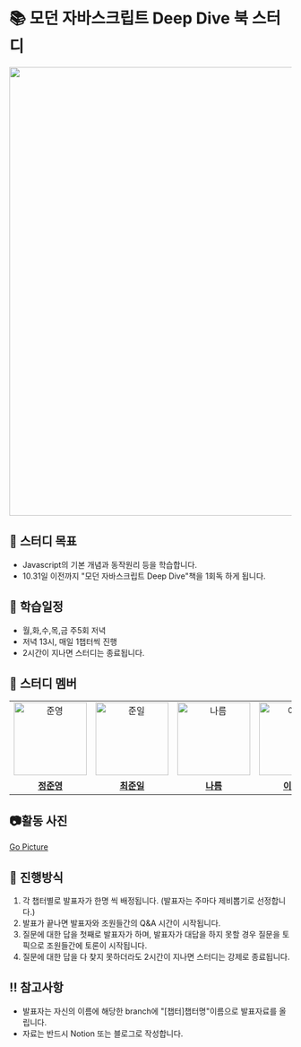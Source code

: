 # 📚 모던 자바스크립트 Deep Dive 북 스터디 
<image src="https://github.com/wn8624/JS_Deepdive_book_study/assets/81373171/7a88d950-e4d3-4464-bec0-ada935046771" width="800px" height="800px">

## 📌 스터디 목표
- Javascript의 기본 개념과 동작원리 등을 학습합니다.
- 10.31일 이전까지 "모던 자바스크립트 Deep Dive"책을 1회독 하게 됩니다.

## 📅 학습일정
- 월,화,수,목,금 주5회 저녁
- 저녁 13시, 매일 1챕터씩 진행
- 2시간이 지나면 스터디는 종료됩니다.
  
## 🐻 스터디 멤버
<table>
 <tr>
    <td align="center"><a href="https://github.com/0-0eong"><img src="https://avatars.githubusercontent.com/u/81373171?v=4" width="130px;" alt="준영"></a></td>
    <td align="center"><a href="https://github.com/wnsdlf25"><img src="https://avatars.githubusercontent.com/u/102348842?v=4" width="130px"alt="준일"></a></td>
    <td align="center"><a href="https://github.com/hanryu1109"><img src="https://avatars.githubusercontent.com/u/82071500?v=4" width="130px;" alt="나름"></a></td>
    <td align="center"><a href="https://github.com/leeyoonju0507"><img src="https://avatars.githubusercontent.com/u/130827559?v=4" width="130px;" alt="이윤주"></a></td>
   <td align="center"><a href="https://github.com/dikum98"><img src="https://avatars.githubusercontent.com/u/97519893?v=4" width="130px;" alt="조한"></a></td>
    <td align="center"><a href="https://github.com/ruukr8080"><img src="https://avatars.githubusercontent.com/u/131014787?v=4" width="130px;" alt="신한"></a></td>
  </tr>
  <tr>
    <td align="center"><a href="https://github.com/0-0eong"><b>정준영</b></a></td>
    <td align="center"><a href="https://github.com/wnsdlf25"><b>최준일</b></a></td>
    <td align="center"><a href="https://github.com/hanryu1109"><b>나름</b></a></td>
    <td align="center"><a href="https://github.com/leeyoonju0507"><b>이윤주</b></a></td>
    <td align="center"><a href="https://github.com/dikum98"><b>조한</b></a></td>
    <td align="center"><a href="https://github.com/ruukr8080"><b>신한</b></a></td>
  </tr>
</table>

## 📷활동 사진
<a href="https://github.com/0-0eong/JS_Deepdive_book_study/wiki">Go Picture</a>

## 💫 진행방식
1. 각 챕터별로 발표자가 한명 씩 배정됩니다. (발표자는 주마다 제비뽑기로 선정합니다.)
2. 발표가 끝나면 발표자와 조원들간의 Q&A 시간이 시작됩니다. 
3. 질문에 대한 답을 첫째로 발표자가 하며, 발표자가 대답을 하지 못할 경우 질문을 토픽으로 조원들간에 토론이 시작됩니다.
4. 질문에 대한 답을 다 찾지 못하더라도 2시간이 지나면 스터디는 강제로 종료됩니다.

## ‼️ 참고사항
- 발표자는 자신의 이름에 해당한 branch에 "[챕터]챕터명"이름으로 발표자료를 올립니다.
- 자료는 반드시 Notion 또는 블로그로 작성합니다.

  



